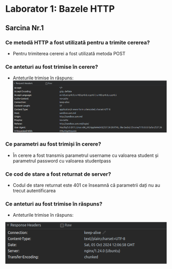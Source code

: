# Laborator 1: Bazele HTTP

## Sarcina Nr.1

### Ce metodă HTTP a fost utilizată pentru a trimite cererea?
* Pentru trimiterea cererei a fost utilizată metoda POST
### Ce anteturi au fost trimise în cerere?
* Anteturile trimise în răspuns:
![request_headers](.images/request_headers.png)
### Ce parametri au fost trimiși în cerere?
* În cerere a fost transmis parametrul username cu valoarea student și parametrul password cu valoarea studentpass
### Ce cod de stare a fost returnat de server?
* Codul de stare returnat este 401 ce înseamnă că parametrii dați nu au trecut autentificarea
### Ce anteturi au fost trimise în răspuns?
* Anteturile trimise în răspuns:
  
![response_headers](.images/response_headers.png)
